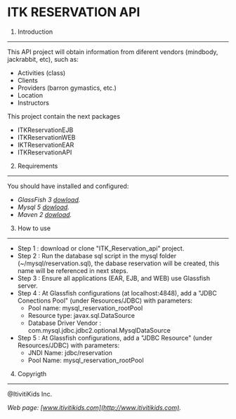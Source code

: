 
ITK RESERVATION API
===================

1. Introduction
-------------------------
    
This API project will obtain information from diferent vendors (mindbody, jackrabbit, etc), such as:

* Activities (class)
* Clients
* Providers (barron gymastics, etc.)
* Location
* Instructors

This project contain  the next packages
* ITKReservationEJB
* ITKReservationWEB
* IKTReservationEAR
* ITKReservationAPI


2. Requirements
-------------------------
You should have installed and configured:
* *GlassFish 3 [dowload](http://glassfish.java.net/public/downloadsindex.html).*
* *Mysql 5 [dowload](http://dev.mysql.com/downloads/).* 
* *Maven 2 [dowload](http://maven.apache.org/download.cgi).* 


3. How to use
-------------------------
* Step 1 : download or clone "ITK_Reservation_api" project.
* Step 2 : Run the database sql script in the mysql folder (~/mysql/reservation.sql), the dabase reservation will be created, this name will be referenced in next steps.
* Step 3 : Ensure all applications (EAR, EJB, and WEB) use Glassfish server.
* Step 4 : At Glassfish configurations (at localhost:4848), add a "JDBC Conections Pool" (under Resources/JDBC) with parameters: 
    * Pool name: mysql_reservation_rootPool 
    * Resource type: javax.sql.DataSource 
    * Database Driver Vendor : com.mysql.jdbc.jdbc2.optional.MysqlDataSource
* Step 5 : At Glassfish configurations, add a "JDBC Resource" (under Resources/JDBC) with parameters: 
    * JNDI Name: jdbc/reservation
    * Pool Name: mysql_reservation_rootPool


4. Copyrigth
-------------------------
   @ItivitiKids Inc.

   *Web page: [www.itivitikids.com](http://www.itivitikids.com).*

